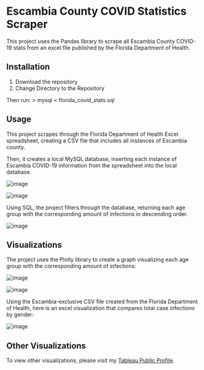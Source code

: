 # Escambia County COVID Statistics Scraper

This project uses the Pandas library to scrape all Escambia County COVID-19 stats from an excel file published by the Florida Department of Health.

## Installation
1. Download the repository
2. Change Directory to the Repository

Then run: > mysql < florida_covid_stats.sql


## Usage

This project scrapes through the Florida Department of Health Excel spreadsheet, creating a CSV file that includes all instances of Escambia county.

Then, it creates a local MySQL database, inserting each instance of Escambia COVID-19 information from the spreadsheet into the local database.

![image](https://user-images.githubusercontent.com/53328559/111854536-e9b3f600-88dc-11eb-8faf-b0101ca123b8.png)

![image](https://user-images.githubusercontent.com/53328559/111855623-313d8080-88e3-11eb-8041-cf9e9f1e945b.png)


Using SQL, the project filters through the database, returning each age group with the corresponding amount of infections in descending order.

![image](https://user-images.githubusercontent.com/53328559/111854740-1583ab80-88de-11eb-8f15-eac94c1e0fad.png)

## Visualizations

The project uses the Plotly library to create a graph visualizing each age group with the corresponding amount of infections: 

![image](https://user-images.githubusercontent.com/53328559/111854823-8f1b9980-88de-11eb-98fe-b4201223e01e.png)

![image](https://user-images.githubusercontent.com/53328559/111855695-998c6200-88e3-11eb-8a79-134fbf09d161.png)


Using the Escambia-exclusive CSV file created from the Florida Department of Health, here is an excel visualization that compares total case infections by gender:

![image](https://user-images.githubusercontent.com/53328559/111855686-8bd6dc80-88e3-11eb-87b0-96aff525e0c9.png)

## Other Visualizations

To view other visualizations, please visit my [Tableau Public Profile](https://public.tableau.com/profile/david6095#!/).
